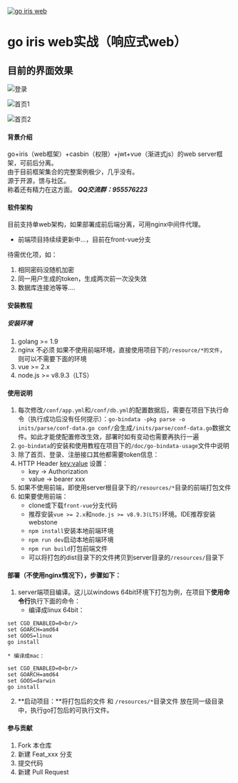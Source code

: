 <a href='https://gitee.com/yhm_my/go-iris'><img src='https://gitee.com/yhm_my/go-iris/widgets/widget_1.svg' alt='go iris web'></img></a>
# go iris web实战（响应式web）

## 目前的界面效果
![登录](https://images.gitee.com/uploads/images/2019/0108/173619_918bd02f_1537471.png "屏幕截图.png")

![首页1](https://images.gitee.com/uploads/images/2019/0108/173654_4cfd4836_1537471.png "屏幕截图.png")

![首页2](https://images.gitee.com/uploads/images/2019/0108/173718_83b02d34_1537471.png "屏幕截图.png")

#### 背景介绍
go+iris（web框架）+casbin（权限）+jwt+vue（渐进式js）的web server框架，可前后分离。<br />
由于目前框架集合的完整案例极少，几乎没有。<br />
源于开源，馈与社区。<br />
称着还有精力在这方面。
***QQ交流群：955576223***

#### 软件架构
目前支持单web架构，如果部署成前后端分离，可用nginx中间件代理。
* 前端项目持续续更新中...，目前在front-vue分支

待需优化项，如：
1. 相同密码没随机加密
2. 同一用户生成的token，生成两次前一次没失效
3. 数据库连接池等等....

#### 安装教程

##### 安装环境
1. golang >= 1.9
2. nginx 不必须
如果不使用前端环境，直接使用项目下的`/resource/*的文件`，则可以不需要下面的环境
3. vue >= 2.x
4. node.js >= v8.9.3（LTS）

#### 使用说明
1. 每次修改`/conf/app.yml`和`/conf/db.yml`的配置数据后，需要在项目下执行命令（执行成功后没有任何提示）：`go-bindata -pkg parse -o inits/parse/conf-data.go conf/`会生成`/inits/parse/conf-data.go`数据文件。如此才能使配置修改生效，部署时如有变动也需要再执行一遍
2. `go-bindata`的安装和使用教程在项目下的`/doc/go-bindata-usage`文件中说明
3. 除了首页、登录、注册接口其他都需要token信息：
4. HTTP Header <key:value> 设置：
    * key   -> Authorization
    * value -> bearer xxx
5. 如果不使用前端，即使用server根目录下的`/resources/*`目录的前端打包文件
6. 如果要使用前端：
    * clone或下载`front-vue`分支代码
    * 推荐安装`vue >= 2.x`和`node.js >= v8.9.3(LTS)`环境。IDE推荐安装webstone
    * `npm install`安装本地前端环境
    * `npm run dev`启动本地前端环境
    * `npm run build`打包前端文件
    * 可以将打包的dist目录下的文件拷贝到server目录的`/resources/`目录下

#### 部署（不使用nginx情况下），步骤如下：
1. server端项目编译。这儿以windows 64bit环境下打包为例，在项目下**使用命令行**执行下面的命令：
    * 编译成linux 64bit：
```
set CGO_ENABLED=0<br/>
set GOARCH=amd64
set GOOS=linux
go install
```
    * 编译成mac：
```
set CGO_ENABLED=0<br/>
set GOARCH=amd64
set GOOS=darwin
go install
```
2. **启动项目：**将打包后的文件 和 `/resources/*`目录文件 放在同一级目录中，执行go打包后的可执行文件。



#### 参与贡献

1. Fork 本仓库
2. 新建 Feat_xxx 分支
3. 提交代码
4. 新建 Pull Request
